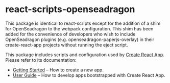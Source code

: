 # react-scripts-openseadragon

This package is identical to react-scripts except for the addition of a shim for OpenSeadragon to the webpack configuration. This shim has been added for the convenience of developers who wish to include OpenSeadragon plugins (e.g. openseadragon-paperjs-overlay) in their create-react-app projects without running the eject script.

This package includes scripts and configuration used by [Create React App](https://github.com/facebook/create-react-app).<br>
Please refer to its documentation:

* [Getting Started](https://github.com/facebook/create-react-app/blob/master/README.md#getting-started) – How to create a new app.
* [User Guide](https://github.com/facebook/create-react-app/blob/master/packages/react-scripts/template/README.md) – How to develop apps bootstrapped with Create React App.
